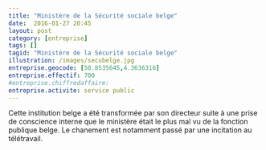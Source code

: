 ```yaml
---
title: "Ministère de la Sécurité sociale belge"
date:  2016-01-27 20:45
layout: post
category: [entreprise]
tags: []
tagid: "Ministère de la Sécurité sociale belge"
illustration: /images/secubelge.jpg
entreprise.geocode: [50.8535645,4.3636316]
entreprise.effectif: 700
#entreprise.chiffredaffaire: 
entreprise.activite: service public
---
```


Cette institution belge a été transformée par son directeur suite à une prise de conscience interne que le ministère était le plus mal vu de la fonction publique belge. Le chanement est notamment passé par une incitation au télétravail.
